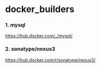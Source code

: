 # docker_builders
### 1. mysql
https://hub.docker.com/_/mysql/
### 2. sonatype/nexus3
https://hub.docker.com/r/sonatype/nexus3/